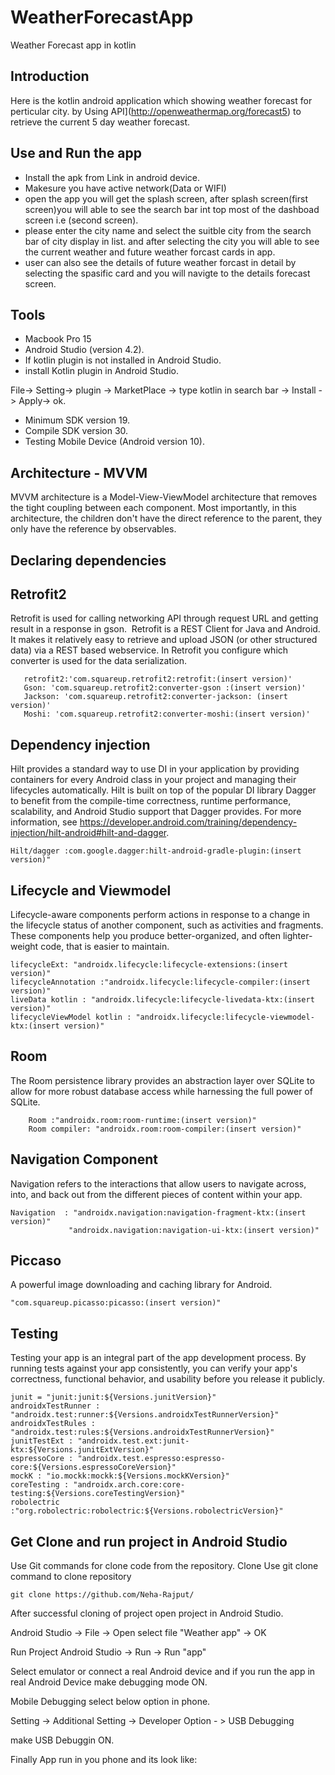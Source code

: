 # WeatherForecastApp
Weather Forecast app in kotlin
## Introduction
Here is the kotlin android application which showing weather forecast for perticular city.
by Using API](http://openweathermap.org/forecast5) to retrieve the current 5 day weather forecast.


## Use and Run the app
* Install the apk from Link in android device.
* Makesure you have active network(Data or WIFI)
* open the app you will get the splash screen, after splash screen(first screen)you will able to see the search bar int top most of the dashboad screen
i.e (second screen). 
* please enter the city name and select the suitble city from the search bar of city display in list.
and after selecting the city you will able to see the current weather and future weather forcast cards in app.
* user can also see the details of future weather forcast in detail by selecting the spasific card and you will navigte to the details forecast screen.

## Tools 

* Macbook Pro 15
* Android Studio (version 4.2).
* If kotlin plugin is not installed in Android Studio.
* install Kotlin plugin in Android Studio.

 File-> Setting-> plugin -> MarketPlace -> type kotlin in search bar -> Install -> Apply-> ok.
 
* Minimum SDK version 19.
* Compile SDK version 30.
* Testing Mobile Device (Android version 10).

## Architecture - MVVM
MVVM architecture is a Model-View-ViewModel architecture that removes the tight coupling between each component. Most importantly, in this architecture, the children don't have the direct reference to the parent, they only have the reference by observables.

## Declaring dependencies


## Retrofit2
Retrofit is used for calling networking API through request URL and getting result in a response in gson. 
Retrofit is a REST Client for Java and Android. It makes it relatively easy to retrieve and upload JSON (or other structured data) via a REST based webservice. In Retrofit you configure which converter is used for the data serialization.
```
   retrofit2:'com.squareup.retrofit2:retrofit:(insert version)'
   Gson: 'com.squareup.retrofit2:converter-gson :(insert version)'
   Jackson: 'com.squareup.retrofit2:converter-jackson: (insert version)'
   Moshi: 'com.squareup.retrofit2:converter-moshi:(insert version)'
```

## Dependency injection

Hilt provides a standard way to use DI in your application by providing containers for every Android class in your project and managing their lifecycles automatically. Hilt is built on top of the popular DI library Dagger to benefit from the compile-time correctness, runtime performance, scalability, and Android Studio support that Dagger provides. For more information, see https://developer.android.com/training/dependency-injection/hilt-android#hilt-and-dagger.

```
Hilt/dagger :com.google.dagger:hilt-android-gradle-plugin:(insert version)"
```

## Lifecycle and Viewmodel

Lifecycle-aware components perform actions in response to a change in the lifecycle status of another component, such as activities and fragments. These components help you produce better-organized, and often lighter-weight code, that is easier to maintain.

```
lifecycleExt: "androidx.lifecycle:lifecycle-extensions:(insert version)"
lifecycleAnnotation :"androidx.lifecycle:lifecycle-compiler:(insert version)"
liveData kotlin : "androidx.lifecycle:lifecycle-livedata-ktx:(insert version)"
lifecycleViewModel kotlin : "androidx.lifecycle:lifecycle-viewmodel-ktx:(insert version)"

```
## Room

 The Room persistence library provides an abstraction layer over SQLite to allow for more robust database access while harnessing the full power of      SQLite.
 
```
    Room :"androidx.room:room-runtime:(insert version)"
    Room compiler: "androidx.room:room-compiler:(insert version)"
```
## Navigation Component

Navigation refers to the interactions that allow users to navigate across, into, and back out from the different pieces of content within your app. 

```
Navigation  : "androidx.navigation:navigation-fragment-ktx:(insert version)"
             "androidx.navigation:navigation-ui-ktx:(insert version)"
```
## Piccaso

A powerful image downloading and caching library for Android.

```
"com.squareup.picasso:picasso:(insert version)"
```

## Testing
Testing your app is an integral part of the app development process. By running tests against your app consistently, you can verify your app's correctness, functional behavior, and usability before you release it publicly.

``` 
junit = "junit:junit:${Versions.junitVersion}"
androidxTestRunner : "androidx.test:runner:${Versions.androidxTestRunnerVersion}"
androidxTestRules : "androidx.test:rules:${Versions.androidxTestRunnerVersion}"
junitTestExt : "androidx.test.ext:junit-ktx:${Versions.junitExtVersion}"
espressoCore : "androidx.test.espresso:espresso-core:${Versions.espressoCoreVersion}"
mockK : "io.mockk:mockk:${Versions.mockKVersion}"
coreTesting : "androidx.arch.core:core-testing:${Versions.coreTestingVersion}"
robolectric :"org.robolectric:robolectric:${Versions.robolectricVersion}"
```

## Get Clone and run project in Android Studio
Use Git commands for clone code from the repository.
Clone
Use git clone command to clone repository
```
git clone https://github.com/Neha-Rajput/
```
After successful cloning of project open project in Android Studio.

Android Studio -> File -> Open
select file "Weather app" -> OK

Run Project 
Android Studio -> Run -> Run "app"

Select emulator or connect a real Android device and if you run the app in real Android Device make debugging mode ON.

Mobile Debugging select below option in phone.

Setting -> Additional Setting -> Developer Option - > USB Debugging 

make USB Debuggin ON.

Finally App run in you phone and its look like:
